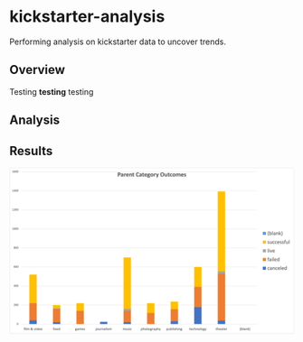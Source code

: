 # kickstarter-analysis
Performing analysis on kickstarter data to uncover trends.
## Overview
Testing **testing** testing
## Analysis
## Results
![Parent Category Image](https://github.com/Houdini24/kickstarter-analysis/blob/main/Parent%20Category%20Outcomes%20Picture.png)
